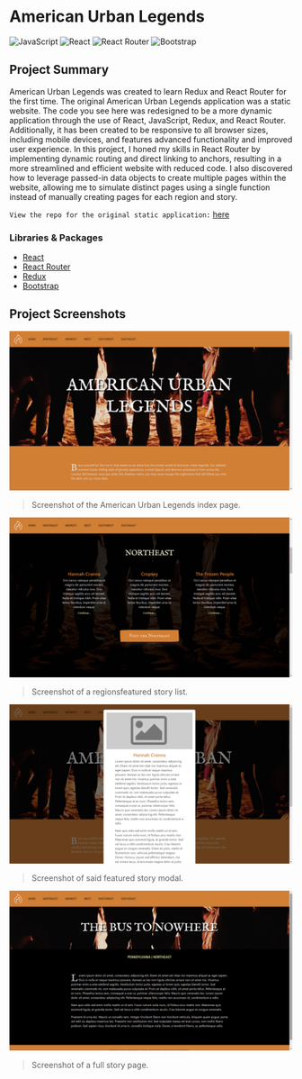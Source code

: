 # American Urban Legends
![JavaScript](https://img.shields.io/badge/javascript-%23323330.svg?style=for-the-badge&logo=javascript&logoColor=%23F7DF1E)
![React](https://img.shields.io/badge/react-%2320232a.svg?style=for-the-badge&logo=react&logoColor=%2361DAFB)
![React Router](https://img.shields.io/badge/React_Router-CA4245?style=for-the-badge&logo=react-router&logoColor=white)
![Bootstrap](https://img.shields.io/badge/bootstrap-%238511FA.svg?style=for-the-badge&logo=bootstrap&logoColor=white)

## Project Summary
American Urban Legends was created to learn Redux and React Router for the first time. The original American Urban Legends application was a static website. The code you see here was redesigned to be a more dynamic application through the use of React, JavaScript, Redux, and React Router. Additionally, it has been created to be responsive to all browser sizes, including mobile devices, and features advanced functionality and improved user experience. In this project, I honed my skills in React Router by implementing dynamic routing and direct linking to anchors, resulting in a more streamlined and efficient website with reduced code. I also discovered how to leverage passed-in data objects to create multiple pages within the website, allowing me to simulate distinct pages using a single function instead of manually creating pages for each region and story.

`View the repo for the original static application:` [here](https://github.com/RachelNurmi91/American-Urban-Legends-Static/)

### Libraries & Packages
* [React](https://react.dev/)
* [React Router](https://reactrouter.com/)
* [Redux](https://redux.js.org/)
* [Bootstrap](https://getbootstrap.com/)


## Project Screenshots
![GitHub Logo](/Website-1.png)
> Screenshot of the American Urban Legends index page.

![GitHub Logo](/Website-2.png)
> Screenshot of a regionsfeatured story list.

![GitHub Logo](/Website-4.png)
> Screenshot of said featured story modal.

![GitHub Logo](/Website-3.png)
> Screenshot of a full story page.

